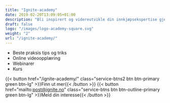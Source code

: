```yaml
---
title: "Ignite-academy"
date: 2019-02-20T13:09:05+01:00
description: "Bli inspirert og videreutvikle din innkjøpsekspertise gjennom våre videoer og tilpassede kurs"
draft: false
logo: "/images/logo-academy-square.svg"
weight: "2"
url: "/ignite-academy/"
---
```


+ <i class="fas fa-award" style="color: #31B096"></i>Beste praksis tips og triks
+ <i class="fas fa-play-circle" style="color: #31B096"></i></span>Online videoopplæring
+ <i class="fas fa-indent" style="color: #31B096"></i></span>Webinarer
+ <i class="fas fa-chalkboard-teacher" style="color: #31B096"></i></span>Kurs 

{{< button href="/ignite-academy/" class="service-btns2 btn btn-primary green btn-lg" >}}Finn ut mer{{< /button >}}
{{< button href="mailto:post@ignite.no" class="service-btns btn btn-outline-primary green btn-lg" >}}Meld din interesse{{< /button >}}